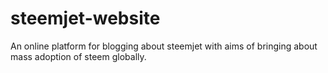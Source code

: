 # steemjet-website
An online platform for blogging about steemjet with aims of bringing about mass adoption of steem globally. 
